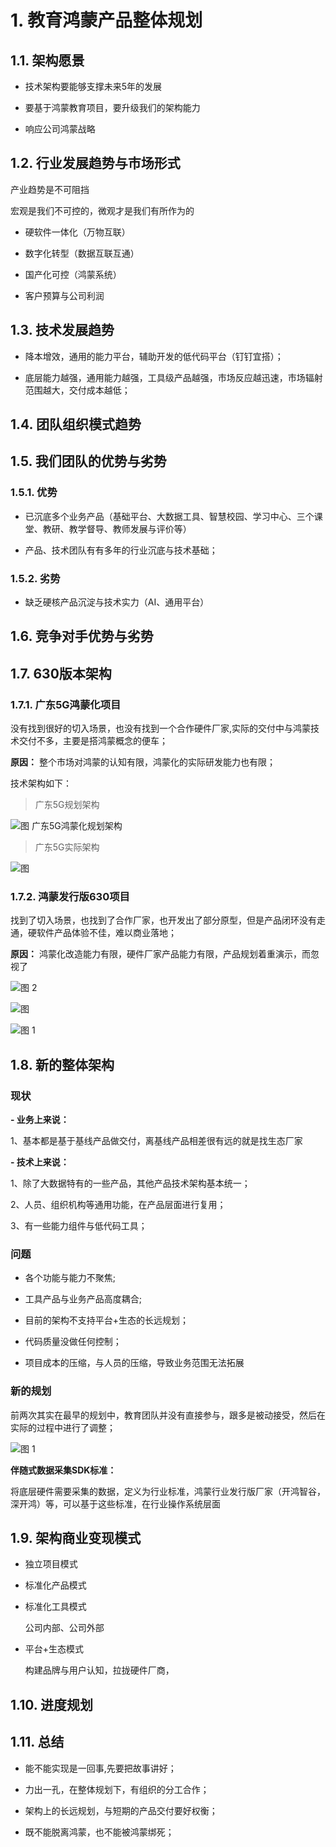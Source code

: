 # 1. 教育鸿蒙产品整体规划

## 1.1. 架构愿景

- 技术架构要能够支撑未来5年的发展

- 要基于鸿蒙教育项目，要升级我们的架构能力

- 响应公司鸿蒙战略

## 1.2. 行业发展趋势与市场形式

产业趋势是不可阻挡

宏观是我们不可控的，微观才是我们有所作为的

- 硬软件一体化（万物互联）
  
- 数字化转型（数据互联互通）
  
- 国产化可控（鸿蒙系统）
  
- 客户预算与公司利润

## 1.3. 技术发展趋势

- 降本增效，通用的能力平台，辅助开发的低代码平台（钉钉宜搭）；
  
- 底层能力越强，通用能力越强，工具级产品越强，市场反应越迅速，市场辐射范围越大，交付成本越低；

## 1.4. 团队组织模式趋势

## 1.5. 我们团队的优势与劣势

### 1.5.1. 优势

- 已沉底多个业务产品（基础平台、大数据工具、智慧校园、学习中心、三个课堂、教研、教学督导、教师发展与评价等）
  
- 产品、技术团队有有多年的行业沉底与技术基础；

### 1.5.2. 劣势

- 缺乏硬核产品沉淀与技术实力（AI、通用平台）
  
## 1.6. 竞争对手优势与劣势

## 1.7. 630版本架构

### 1.7.1. 广东5G鸿蒙化项目

没有找到很好的切入场景，也没有找到一个合作硬件厂家,实际的交付中与鸿蒙技术交付不多，主要是搭鸿蒙概念的便车；

**原因：** 整个市场对鸿蒙的认知有限，鸿蒙化的实际研发能力也有限；

技术架构如下：

> 广东5G规划架构

![图 广东5G鸿蒙化规划架构](../../images/8a6d28515a737e671342c762bfa5e4693e635f7c921e6517dad8e5d686cab068.png)  

> 广东5G实际架构

![图 ](../../images/920610ab6b4359be91942a475be4d067103dda0ea682753d4092914f059c1a84.png)  

### 1.7.2. 鸿蒙发行版630项目

找到了切入场景，也找到了合作厂家，也开发出了部分原型，但是产品闭环没有走通，硬软件产品体验不佳，难以商业落地；

**原因：** 鸿蒙化改造能力有限，硬件厂家产品能力有限，产品规划着重演示，而忽视了

![图 2](../../images/cd6a610ee02615c7b5e5b4c80d7afd21624a77a959586dc630d012bfe08900ec.png)  

![图 ](../../images/3c640a86d15c98e679efc294847fb306250634965e93541ad0f7244ceae7e904.png)  

![图 1](../../images/5354843ca94441d27d0e20120b25bafeb7837403ccaefe0f2a1775006a157cde.png)  

## 1.8. 新的整体架构

### 现状

**- 业务上来说：**
  
  1、基本都是基于基线产品做交付，离基线产品相差很有远的就是找生态厂家
  
**- 技术上来说：**
  
  1、除了大数据特有的一些产品，其他产品技术架构基本统一；

  2、人员、组织机构等通用功能，在产品层面进行复用；

  3、有一些能力组件与低代码工具；

### 问题

- 各个功能与能力不聚焦;
  
- 工具产品与业务产品高度耦合;
  
- 目前的架构不支持平台+生态的长远规划；
  
- 代码质量没做任何控制；
  
- 项目成本的压缩，与人员的压缩，导致业务范围无法拓展

### 新的规划

前两次其实在最早的规划中，教育团队并没有直接参与，跟多是被动接受，然后在实际的过程中进行了调整；

![图 1](../../images/737fccbd38fd7aecf65ddedefb370de0577ac78a20103d496eeb1549ddf771f5.png)  

**伴随式数据采集SDK标准：**

将底层硬件需要采集的数据，定义为行业标准，鸿蒙行业发行版厂家（开鸿智谷，深开鸿）等，可以基于这些标准，在行业操作系统层面

<!-- ![图1](drawio/鸿蒙教育产品整体架构规划.drawio.svg) -->

## 1.9. 架构商业变现模式

- 独立项目模式
  
- 标准化产品模式
  
- 标准化工具模式
  
  公司内部、公司外部

- 平台+生态模式
  
  构建品牌与用户认知，拉拢硬件厂商，
  
## 1.10. 进度规划

## 1.11. 总结

- 能不能实现是一回事,先要把故事讲好；

- 力出一孔，在整体规划下，有组织的分工合作；
  
- 架构上的长远规划，与短期的产品交付要好权衡；
  
- 既不能脱离鸿蒙，也不能被鸿蒙绑死；
